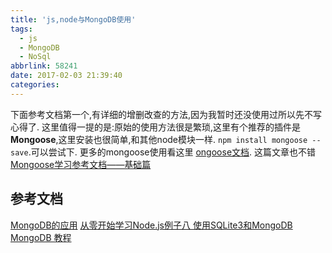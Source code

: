 ```yaml
---
title: 'js,node与MongoDB使用'
tags:
  - js
  - MongoDB
  - NoSql
abbrlink: 58241
date: 2017-02-03 21:39:40
categories:
---
```


下面参考文档第一个,有详细的增删改查的方法,因为我暂时还没使用过所以先不写心得了.
这里值得一提的是:原始的使用方法很是繁琐,这里有个推荐的插件是 **Mongoose**,这里安装也很简单,和其他node模块一样. `npm install mongoose --save`.可以尝试下.
更多的mongoose使用看这里 [ongoose文档](http://www.nodeclass.com/api/mongoose.html).
这篇文章也不错 [Mongoose学习参考文档——基础篇](http://cnodejs.org/topic/504b4924e2b84515770103dd)

## 参考文档
[MongoDB的应用](http://javascript.ruanyifeng.com/nodejs/mongodb.html)
[从零开始学习Node.js例子八 使用SQLite3和MongoDB](http://www.cnblogs.com/EricaMIN1987_IT/p/3654826.html)
[MongoDB 教程](http://www.runoob.com/mongodb/mongodb-window-install.html)

